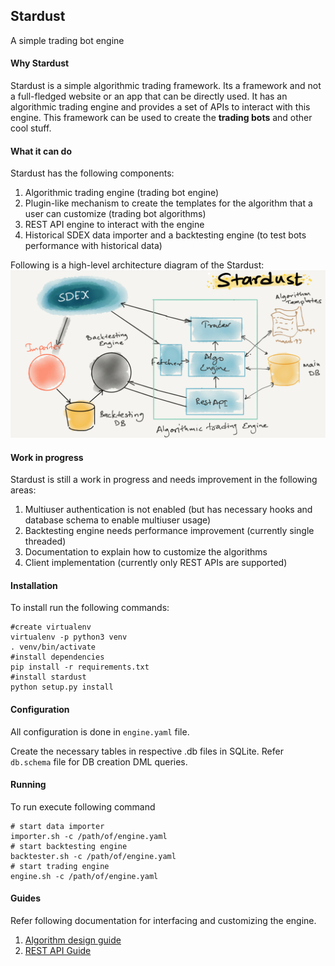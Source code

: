 Stardust 
--------
A simple trading bot engine

#### Why Stardust
Stardust is a simple algorithmic trading framework. Its a framework and not a full-fledged website
or an app that can be directly used. It has an algorithmic trading engine and provides a set of APIs
to interact with this engine. This framework can be used to create the **trading bots** and other cool stuff.

#### What it can do
Stardust has the following components:
1. Algorithmic trading engine (trading bot engine)
2. Plugin-like mechanism to create the templates for the algorithm that a user can customize (trading bot algorithms)
3. REST API engine to interact with the engine
4. Historical SDEX data importer and a backtesting engine (to test bots performance with historical data)

Following is a high-level architecture diagram of the Stardust:
![Architecture](assets/arch.jpg)

#### Work in progress
Stardust is still a work in progress and needs improvement in the following areas:
1. Multiuser authentication is not enabled (but has necessary hooks and database schema to enable multiuser usage)
2. Backtesting engine needs performance improvement (currently single threaded)
3. Documentation to explain how to customize the algorithms
4. Client implementation (currently only REST APIs are supported)


#### Installation
To install run the following commands:
```
#create virtualenv
virtualenv -p python3 venv
. venv/bin/activate
#install dependencies
pip install -r requirements.txt
#install stardust
python setup.py install
```

#### Configuration
All configuration is done in `engine.yaml` file.

Create the necessary tables in respective .db files in SQLite.
Refer `db.schema` file for DB creation DML queries.

#### Running
To run execute following command
```
# start data importer
importer.sh -c /path/of/engine.yaml
# start backtesting engine
backtester.sh -c /path/of/engine.yaml
# start trading engine
engine.sh -c /path/of/engine.yaml
```

#### Guides
Refer following documentation for interfacing and customizing the engine.
1. [Algorithm design guide](Algorithms.md)
2. [REST API Guide](RESTAPI.md)
